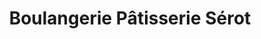 ---
title: "Boulangerie Pâtisserie Sérot"
url: /saint-nazaire/boulangerie-patisserie-serot/
shop: boulangerie
---